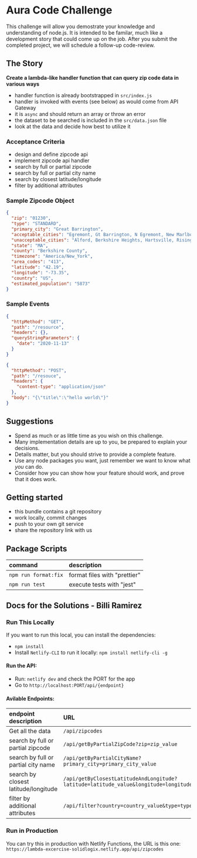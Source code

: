 # Aura Code Challenge

This challenge will allow you demostrate your knowledge and understanding of node.js.
It is intended to be familar, much like a development story that could come up on the job.
After you submit the completed project, we will schedule a follow-up code-review.

## The Story

**Create a lambda-like handler function that can query zip code data in various ways**

- handler function is already bootstrapped in `src/index.js`
- handler is invoked with events (see below) as would come from API Gateway
- it is `async` and should return an array or throw an error
- the dataset to be searched is included in the `src/data.json` file
- look at the data and decide how best to utilize it

### Acceptance Criteria

- design and define zipcode api
- implement zipcode api handler
- search by full or partial zipcode
- search by full or partial city name
- search by closest latitude/longitude
- filter by additional attributes

### Sample Zipcode Object

```json
{
  "zip": "01230",
  "type": "STANDARD",
  "primary_city": "Great Barrington",
  "acceptable_cities": "Egremont, Gt Barrington, N Egremont, New Marlboro, New Marlborou, New Marlborough, North Egremont, Simons Rock",
  "unacceptable_cities": "Alford, Berkshire Heights, Hartsville, Risingdale, Van Deusenville",
  "state": "MA",
  "county": "Berkshire County",
  "timezone": "America/New_York",
  "area_codes": "413",
  "latitude": "42.19",
  "longitude": "-73.35",
  "country": "US",
  "estimated_population": "5873"
}
```

### Sample Events

```json
{
  "httpMethod": "GET",
  "path": "/resource",
  "headers": {},
  "queryStringParameters": {
    "date": "2020-11-13"
  }
}
```

```json
{
  "httpMethod": "POST",
  "path": "/resouce",
  "headers": {
    "content-type": "application/json"
  },
  "body": "{\"title\":\"hello world\"}"
}
```

## Suggestions

- Spend as much or as little time as you wish on this challenge.
- Many implementation details are up to you, be prepared to explain your decisions.
- Details matter, but you should strive to provide a complete feature.
- Use any node packages you want, just remember we want to know what _you_ can do.
- Consider how you can show how your feature should work, and prove that it does work.

## Getting started

- this bundle contains a git repository
- work locally, commit changes
- push to your own git service
- share the repository link with us

## Package Scripts

| command              | description                  |
| :------------------- | :--------------------------- |
| `npm run format:fix` | format files with "prettier" |
| `npm run test`       | execute tests with "jest"    |

## Docs for the Solutions - Billi Ramirez

### Run This Locally

If you want to run this local, you can install the dependencies:

- `npm install`
- Install `Netlify-CLI` to run it locally: `npm install netlify-cli -g`

#### Run the API:

- Run: `netlify dev` and check the PORT for the app
- Go to `http://localhost:PORT/api/{endpoint}`

#### Avilable Endpoints:

| endpoint description                 | URL                                                                                       | Additional Notes      |
| :----------------------------------- | :---------------------------------------------------------------------------------------- | :-------------------- |
| Get all the data                     | `/api/zipcodes`                                                                           | -                     |
| search by full or partial zipcode    | `/api/getByPartialZipCode?zip=zip_value`                                                  | -                     |
| search by full or partial city name  | `/api/getByPartialCityName?primary_city=primary_city_value`                               | -                     |
| search by closest latitude/longitude | `/api/getByClosestLatitudeAndLongitude?latitude=latitude_value&longitude=longitude_value` | -                     |
| filter by additional attributes      | `/api/filter?country=country_value&type=type_value`                                       | All Field if you want |

### Run in Production

You can try this in production with Netlify Functions, the URL is this one: `https://lambda-excercise-solidlogix.netlify.app/api/zipcodes`

